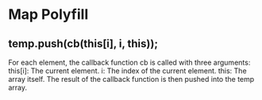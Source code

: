 # Map Polyfill

## temp.push(cb(this[i], i, this));

For each element, the callback function cb is called with three arguments:
this[i]: The current element.
i: The index of the current element.
this: The array itself.
The result of the callback function is then pushed into the temp array.
